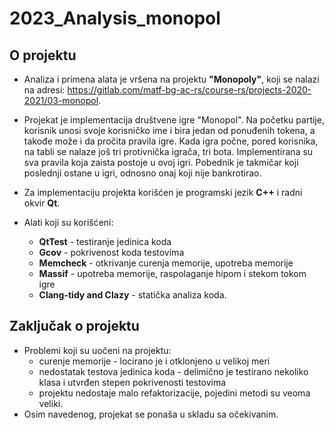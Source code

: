 # 2023_Analysis_monopol

## O projektu
- Analiza i primena alata je vršena na projektu **"Monopoly"**, koji se nalazi na adresi: https://gitlab.com/matf-bg-ac-rs/course-rs/projects-2020-2021/03-monopol. 

- Projekat je implementacija društvene igre "Monopol". Na početku partije, korisnik unosi svoje korisničko ime i bira jedan od ponuđenih tokena, a takođe može i da pročita pravila igre. Kada igra počne, pored korisnika, na tabli se nalaze još tri protivnička igrača, tri bota. Implementirana su sva pravila koja zaista postoje u ovoj igri. Pobednik je takmičar koji poslednji ostane u igri, odnosno onaj koji nije bankrotirao.

- Za implementaciju projekta korišćen je programski jezik **C++** i radni okvir **Qt**. 
- Alati koji su korišćeni:
    - **QtTest** - testiranje jedinica koda
    - **Gcov** - pokrivenost koda testovima
    - **Memcheck** - otkrivanje curenja memorije, upotreba memorije
    - **Massif** - upotreba memorije, raspolaganje hipom i stekom tokom igre
    - **Clang-tidy and Clazy** - statička analiza koda.

## Zaključak o projektu
- Problemi koji su uočeni na projektu:
    - curenje memorije - locirano je i otklonjeno u velikoj meri
    - nedostatak testova jedinica koda - delimično je testirano nekoliko klasa i utvrđen stepen pokrivenosti testovima
    - projektu nedostaje malo refaktorizacije, pojedini metodi su veoma veliki.
- Osim navedenog, projekat se ponaša u skladu sa očekivanim.
